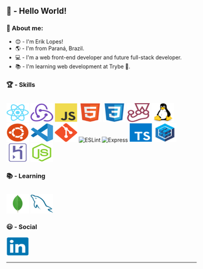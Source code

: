 

## :wave: - Hello World!

### :book: About me:

 - 😊 - I'm Erik Lopes! <br>
 - :earth_americas: - I'm from Paraná, Brazil. <br>
 - 💻 - I'm a web front-end developer and future full-stack developer.<br>
 - :books: - I'm learning web development at Trybe 💚. <br>
 

### :trophy: - Skills
<div style="display: inline_block"><br>
       <img alt="React" height="50" width="60" src="https://raw.githubusercontent.com/devicons/devicon/master/icons/react/react-original.svg">
        <img alt="Redux" height="50" width="60" src="https://raw.githubusercontent.com/devicons/devicon/master/icons/redux/redux-original.svg">
        <img alt="JavaScript" height="50" width="60" src="https://raw.githubusercontent.com/devicons/devicon/master/icons/javascript/javascript-original.svg">
        <img alt="HTML5" height="50" width="60" src="https://raw.githubusercontent.com/devicons/devicon/master/icons/html5/html5-original.svg">
        <img alt="CSS3" height="50" width="60" src="https://raw.githubusercontent.com/devicons/devicon/master/icons/css3/css3-original.svg">
        <img alt="Jest" height="50" width="60" src="https://raw.githubusercontent.com/devicons/devicon/master/icons/jest/jest-plain.svg">
        <img alt="Linux" height="50" width="60" src="https://raw.githubusercontent.com/devicons/devicon/master/icons/linux/linux-original.svg">
        <img alt="Ubuntu" height="50" width="60" src="https://raw.githubusercontent.com/devicons/devicon/master/icons/ubuntu/ubuntu-plain.svg">
        <img alt="VSCode" height="50" width="60" src="https://raw.githubusercontent.com/devicons/devicon/master/icons/vscode/vscode-original.svg">
        <img alt="Git" height="50" width="60" src="https://raw.githubusercontent.com/devicons/devicon/master/icons/git/git-original.svg">
        <img alt="ESLint" height="50" width="60" src="https://cdn.jsdelivr.net/gh/devicons/devicon/icons/eslint/eslint-original.svg">
        <img alt="Express" height="50" width="60" src="https://cdn.jsdelivr.net/gh/devicons/devicon/icons/express/express-original.svg">
        <img alt="TypeScript" height="50" width="60" src="https://raw.githubusercontent.com/devicons/devicon/master/icons/typescript/typescript-original.svg">
        <img alt="Sequelize" height="50" width="60" src="https://raw.githubusercontent.com/devicons/devicon/master/icons/sequelize/sequelize-original.svg">
        <img alt="Heroku" height="50" width="60" src="https://raw.githubusercontent.com/devicons/devicon/master/icons/heroku/heroku-original.svg">  
        <img alt="NodeJs" height="50" width="60" src="https://raw.githubusercontent.com/devicons/devicon/master/icons/nodejs/nodejs-original.svg">  
</div>
  
### 📚 - Learning

 <div style="display: inline_block"><br>
    <img alt="Mongo" height="50" width="60" src="https://raw.githubusercontent.com/devicons/devicon/master/icons/mongodb/mongodb-original.svg">
    <img alt="MySQL" height="50" width="60" src="https://raw.githubusercontent.com/devicons/devicon/master/icons/mysql/mysql-original.svg">
  </div>
 
### :smiley: - Social

<div style="display: inline_block">
<a href="https://www.linkedin.com/in/eriklopesdeoliveira/">
<img alt="TypeScript" height="50" width="60" src="https://raw.githubusercontent.com/devicons/devicon/master/icons/linkedin/linkedin-original.svg">
</a>
</div>
<hr>
